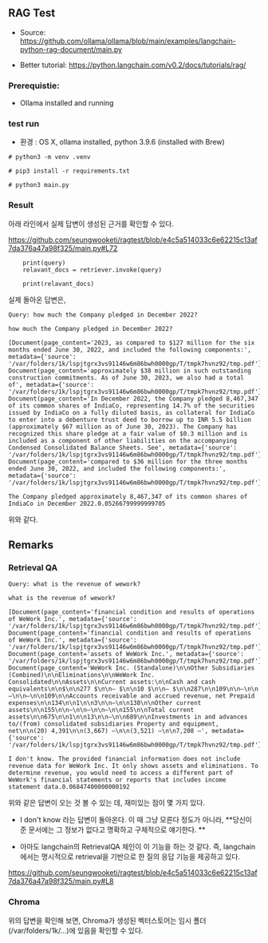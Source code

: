 ## RAG Test

* Source: https://github.com/ollama/ollama/blob/main/examples/langchain-python-rag-document/main.py

* Better tutorial: https://python.langchain.com/v0.2/docs/tutorials/rag/


### Prerequistie: 

* Ollama installed and running


### test run

* 환경 : OS X, ollama installed, python 3.9.6 (installed with Brew)

  
```
# python3 -m venv .venv

# pip3 install -r requirements.txt

# python3 main.py
```

### Result

아래 라인에서 실제 답변이 생성된 근거를 확인할 수 있다. 

https://github.com/seungwooketi/ragtest/blob/e4c5a514033c6e62215c13af7da376a47a98f325/main.py#L72

```
    print(query)
    relavant_docs = retriever.invoke(query)

    print(relavant_docs)
```

실제 돌아온 답변은, 

```
Query: how much the Company pledged in December 2022?

how much the Company pledged in December 2022?

[Document(page_content='2023, as compared to $127 million for the six months ended June 30, 2022, and included the following components:', metadata={'source': '/var/folders/1k/lspjtgrx3vs91146w6m86bwh0000gp/T/tmpk7hvnz92/tmp.pdf'}),
Document(page_content='approximately $38 million in such outstanding construction commitments. As of June 30, 2023, we also had a total of', metadata={'source': '/var/folders/1k/lspjtgrx3vs91146w6m86bwh0000gp/T/tmpk7hvnz92/tmp.pdf'}),
Document(page_content='In December 2022, the Company pledged 8,467,347 of its common shares of IndiaCo, representing 14.7% of the securities issued by IndiaCo on a fully diluted basis, as collateral for IndiaCo to enter into a debenture trust deed to borrow up to INR 5.5 billion (approximately $67 million as of June 30, 2023). The Company has recognized this share pledge at a fair value of $0.3 million and is included as a component of other liabilities on the accompanying Condensed Consolidated Balance Sheets. See', metadata={'source': '/var/folders/1k/lspjtgrx3vs91146w6m86bwh0000gp/T/tmpk7hvnz92/tmp.pdf'}),
Document(page_content='compared to $36 million for the three months ended June 30, 2022, and included the following components:', metadata={'source': '/var/folders/1k/lspjtgrx3vs91146w6m86bwh0000gp/T/tmpk7hvnz92/tmp.pdf'})]

The Company pledged approximately 8,467,347 of its common shares of IndiaCo in December 2022.0.05266799999999705

```

위와 같다. 

## Remarks

### Retrieval QA
```
Query: what is the revenue of wework?

what is the revenue of wework?

[Document(page_content='financial condition and results of operations of WeWork Inc.', metadata={'source': '/var/folders/1k/lspjtgrx3vs91146w6m86bwh0000gp/T/tmpk7hvnz92/tmp.pdf'}),
Document(page_content='financial condition and results of operations of WeWork Inc.', metadata={'source': '/var/folders/1k/lspjtgrx3vs91146w6m86bwh0000gp/T/tmpk7hvnz92/tmp.pdf'}),
Document(page_content='assets of WeWork Inc.', metadata={'source': '/var/folders/1k/lspjtgrx3vs91146w6m86bwh0000gp/T/tmpk7hvnz92/tmp.pdf'}),
Document(page_content='WeWork Inc. (Standalone)\n\nOther Subsidiaries (Combined)\n\nEliminations\n\nWeWork Inc. Consolidated\n\nAssets\n\nCurrent assets:\n\nCash and cash equivalents\n\n$\n\n277 $\n\n— $\n\n10 $\n\n— $\n\n287\n\n109\n\n—\n\n—\n\n—\n\n109\n\nAccounts receivable and accrued revenue, net Prepaid expenses\n\n134\n\n1\n\n3\n\n—\n\n138\n\nOther current assets\n\n155\n\n—\n\n—\n\n—\n\n155\n\nTotal current assets\n\n675\n\n1\n\n13\n\n—\n\n689\n\nInvestments in and advances to/(from) consolidated subsidiaries Property and equipment, net\n\n(20) 4,391\n\n(3,667) —\n\n(3,521) —\n\n7,208 —', metadata={'source': '/var/folders/1k/lspjtgrx3vs91146w6m86bwh0000gp/T/tmpk7hvnz92/tmp.pdf'})]

I don't know. The provided financial information does not include revenue data for WeWork Inc. It only shows assets and eliminations. To determine revenue, you would need to access a different part of WeWork's financial statements or reports that includes income statement data.0.06847400000000192
```

위와 같은 답변이 오는 것 볼 수 있는 데, 재미있는 점이 몇 가지 있다. 

* I don't know 라는 답변이 돌아온다. 이 때 그냥 모른다 정도가 아니라, **당신이 준 문서에는 그 정보가 없다고 명확하고 구체적으로 얘기한다. **

* 아마도 langchain의 RetrievalQA 체인이 이 기능을 하는 것 같다. 즉, langchain에서는 명시적으로 retrieval을 기반으로 한 질의 응답 기능을 제공하고 있다.

https://github.com/seungwooketi/ragtest/blob/e4c5a514033c6e62215c13af7da376a47a98f325/main.py#L8

### Chroma

위의 답변을 확인해 보면, Chroma가 생성된 벡터스토어는 임시 폴더 (/var/folders/1k/...)에 있음을 확인할 수 있다. 
